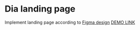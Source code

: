 # Dia landing page
Implement landing page according to [Figma design](https://www.figma.com/file/vhfzZ7SqWGkMGd5iCDdBCy/Dia-New?node-id=0%3A1)
[DEMO LINK](https://bran4u.github.io/layout_dia/)
